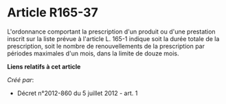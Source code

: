 # Article R165-37

L'ordonnance comportant la prescription d'un produit ou d'une prestation inscrit sur la liste prévue à l'article L. 165-1
indique soit la durée totale de la prescription, soit le nombre de renouvellements de la prescription par périodes maximales
d'un mois, dans la limite de douze mois.

**Liens relatifs à cet article**

_Créé par_:

  - Décret n°2012-860 du 5 juillet 2012 - art. 1
